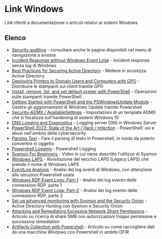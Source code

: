 # Link Windows

Link riferiti a documentazione o articoli relativi ai sistemi Windows

## Elenco

- [Security auditing](https://learn.microsoft.com/en-us/windows/security/threat-protection/auditing/security-auditing-overview) - consultare anche le pagine disponibili nel menu di navigazione a sinistra
- [Incident Response without Windows Event Logs](https://labs.jumpsec.com/no-logs-no-problem-incident-response-without-windows-event-logs/) - Incident response senza log di Windows
- [Best Practices for Securing Active Directory](https://learn.microsoft.com/en-us/windows-server/identity/ad-ds/plan/security-best-practices/best-practices-for-securing-active-directory) - Mettere in sicurezza Active Directory
- [Deploying Printers to Domain Users and Computers with GPO](https://woshub.com/deploy-printers-to-users-gpo/) - Distribuire le stampanti sui client tramite GPO
- [Install, remove, list, and set default printer with PowerShell](https://4sysops.com/archives/install-remove-list-and-set-default-printer-with-powershell/) - Operazioni sulle stampanti tramite PowerShell
- [Getting Started with PowerShell and the PSWindowsUpdate Module](https://adamtheautomator.com/pswindowsupdate/) - Gestire gli aggiornamenti di Windows Update tramite Powershell
- [Security-ADMX / AvailableSettings](https://github.com/Harvester57/Security-ADMX/blob/main/AvailableSettingsEN.md) - Impostazioni di un template ADMX che si focalizza sull'hardening di sistemi Windows 10
- [DNS Logging and Diagnostics](https://learn.microsoft.com/en-us/previous-versions/windows/it-pro/windows-server-2012-r2-and-2012/dn800669(v=ws.11)) - Logging server DNS in Windows Server
- [PowerShell 2022: State of the Art / Hack / Infection](https://www.youtube.com/watch?v=hDbqXWGifls) - PowerShell: usi e abusi nell'ambito della cybersecurity
- [Parsing Text](https://powershell.one/tricks/parsing/text) - Fare il parsing di testo in Powershell, in modo da poterlo convertire in oggetto
- [Powershell Logging](https://learn.microsoft.com/en-us/powershell/module/microsoft.powershell.core/about/about_logging_windows?view=powershell-7.3) - Powershell Logging
- [Sysmon For Beginners](https://www.youtube.com/watch?v=7P_XzFUwQxw) - Video in cui viene descritto l'utilizzo di Sysmon
- [Windows LAPS](https://www.scip.ch/en/?labs.20230518) - Rivisitazione del vecchio LAPS (Legacy LAPS) che prende il nome di Windows LAPS
- [EventLog Analysis](https://amr-git-dot.github.io/forensic%20investigation/EventLog_Analysis/) - Analisi del log eventi di Windows, con attenzione alle istruzioni Powershell usate
- [Windows RDP Event Logs: Part-1](https://systemweakness.com/windows-rdp-event-logs-identification-tracking-and-investigation-part-1-d1f23e26cc05) - Analisi dei log evento delle connessioni RDP, parte 1
- [Windows RDP Event Logs: Part-2](https://systemweakness.com/windows-rdp-event-logs-part-2-bbbc35898455) - Analisi dei log evento delle connessioni RDP, parte 2
- [Set up advanced monitoring with Sysmon and the Security Onion](https://techcommunity.microsoft.com/t5/windows-server-for-it-pro/active-directory-hunting-set-up-advanced-monitoring-with-sysmon/m-p/3977120) - Active Directory Hunting con Sysmon e Security Onion
- [Attacking and Remediating Excessive Network Share Permissions](https://www.netspi.com/blog/technical/network-penetration-testing/network-share-permissions-powerhuntshares/) - Articolo su ricerca di share SMB con autorizzazioni troppo permissive e successiva remediation
- [Artifacts Collection with Powershell](https://aditya-pratap9557.medium.com/windows-triaging-with-powershell-part-2-artifacts-collection-d28a8a9010cd) - Articolo su come raccogliere dati da una macchina Windows con Powershell in ambito DFIR